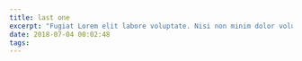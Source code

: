 ```yaml
---
title: last one
excerpt: "Fugiat Lorem elit labore voluptate. Nisi non minim dolor voluptate qui proident Lorem qui quis ad ea ad. Exercitation qui velit eu eu mollit esse Lorem sint. Consequat adipisicing id amet adipisicing duis Lorem sint non nulla."
date: 2018-07-04 00:02:48
tags:
---
```

